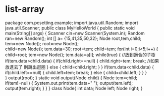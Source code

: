 # list-array
package com.pcsetting.example;
import java.util.Random;
import java.util.Scanner;
public class MyHelloWorld {
	public static void main(String[] args) {
		Scanner cin=new Scanner(System.in);
		Random ran=new Random();
		int [] a= {15,41,35,50,32};
		Node root,tem,child;
		tem=new Node();
		root=new Node();		
		child=new Node();
		tem.data=30;
		root=tem;
		child=tem;
		for(int i=0;i<5;i++) {	
			child=root;
			tem=new Node();
			tem.data=a[i];
			while(true) { //放到適合的子樹
				if(tem.data>child.data) {
					if(child.right==null) {
						child.right=tem;
						break; //如果放進去了 則跳出迴圈
					}
					else {
						child=child.right;
					}
				}
				if(tem.data<child.data) {
					if(child.left==null) {
						child.left=tem;
						break;
					}
					else {
						child=child.left;
					}
				}
			}	
		}
		output(root);
	}
	static void output(Node child) {
		Node tem=child;
		if(tem!=null) {
			System.out.print(tem.data+" ");
			output(tem.left);
			output(tem.right);
		}
	}
}
class Node{
	int data;
	Node left;
	Node right;
}
